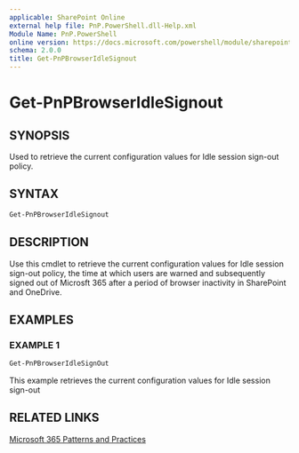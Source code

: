 ```yaml
---
applicable: SharePoint Online
external help file: PnP.PowerShell.dll-Help.xml
Module Name: PnP.PowerShell
online version: https://docs.microsoft.com/powershell/module/sharepoint-pnp/get-pnpbrowseridlesignout
schema: 2.0.0
title: Get-PnPBrowserIdleSignout
---
```


# Get-PnPBrowserIdleSignout

## SYNOPSIS
Used to retrieve the current configuration values for Idle session sign-out policy.

## SYNTAX

```powershell
Get-PnPBrowserIdleSignout
```

## DESCRIPTION
Use this cmdlet to retrieve the current configuration values for Idle session sign-out policy, the time at which users are warned and subsequently signed out of Microsft 365 after a period of browser inactivity in SharePoint and OneDrive.

## EXAMPLES

### EXAMPLE 1
```powershell
Get-PnPBrowserIdleSignOut
```
This example retrieves the current configuration values for Idle session sign-out

## RELATED LINKS

[Microsoft 365 Patterns and Practices](https://aka.ms/m365pnp)